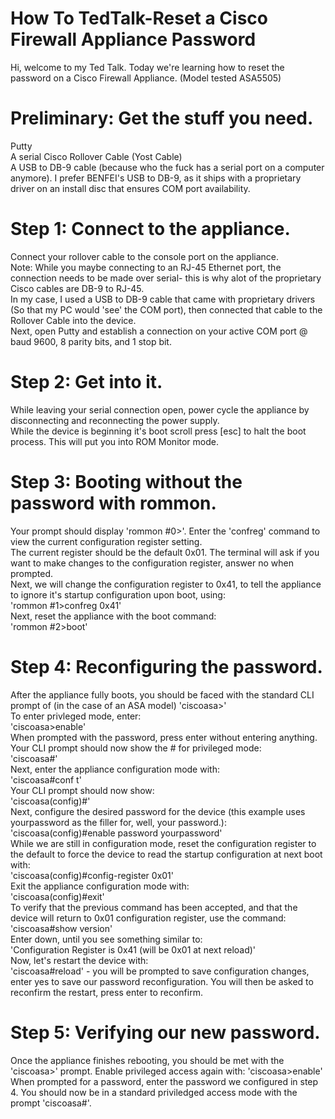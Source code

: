 # How To TedTalk-Reset a Cisco Firewall Appliance Password
Hi, welcome to my Ted Talk.  Today we're learning how to reset the password on a Cisco Firewall Appliance.  (Model tested ASA5505)

# Preliminary: Get the stuff you need.
Putty\
A serial Cisco Rollover Cable (Yost Cable)\
A USB to DB-9 cable (because who the fuck has a serial port on a computer anymore).  I prefer BENFEI's USB to DB-9, as it ships with a proprietary driver on an install disc that ensures COM port availability.

# Step 1: Connect to the appliance.
Connect your rollover cable to the console port on the appliance.\
Note: While you maybe connecting to an RJ-45 Ethernet port, the connection needs to be made over serial- this is why alot of the proprietary Cisco cables are DB-9 to RJ-45.\
In my case, I used a USB to DB-9 cable that came with proprietary drivers (So that my PC would 'see' the COM port), then connected that cable to the Rollover Cable into the device.\
Next, open Putty and establish a connection on your active COM port @ baud 9600, 8 parity bits, and 1 stop bit.

# Step 2: Get into it.
While leaving your serial connection open, power cycle the appliance by disconnecting and reconnecting the power supply.\
While the device is beginning it's boot scroll press [esc] to halt the boot process.  This will put you into ROM Monitor mode.

# Step 3: Booting without the password with rommon.
Your prompt should display 'rommon #0>'.  Enter the 'confreg' command to view the current configuration register setting.\
The current register should be the default 0x01.  The terminal will ask if you want to make changes to the configuration register, answer no when prompted.\
Next, we will change the configuration register to 0x41, to tell the appliance to ignore it's startup configuration upon boot, using:\
'rommon #1>confreg 0x41'\
Next, reset the appliance with the boot command:\
'rommon #2>boot'

# Step 4: Reconfiguring the password.
After the appliance fully boots, you should be faced with the standard CLI prompt of (in the case of an ASA model) 'ciscoasa>'\
To enter privleged mode, enter:\
'ciscoasa>enable'\
When prompted with the password, press enter without entering anything.  Your CLI prompt should now show the # for privileged mode:\
'ciscoasa#'\
Next, enter the appliance configuration mode with:\
'ciscoasa#conf t'\
Your CLI prompt should now show:\
'ciscoasa(config)#'\
Next, configure the desired password for the device (this example uses yourpassword as the filler for, well, your password.):\
'ciscoasa(config)#enable password yourpassword'\
While we are still in configuration mode, reset the configuration register to the default to force the device to read the startup configuration at next boot with:\
'ciscoasa(config)#config-register 0x01'\
Exit the appliance configuration mode with:\
'ciscoasa(config)#exit'\
To verify that the previous command has been accepted, and that the device will return to 0x01 configuration register, use the command:\
'ciscoasa#show version'\
Enter down, until you see something similar to:\
'Configuration Register is 0x41 (will be 0x01 at next reload)'\
Now, let's restart the device with:\
'ciscoasa#reload' - you will be prompted to save configuration changes, enter yes to save our password reconfiguration.  You will then be asked to reconfirm the restart, press enter to reconfirm.

# Step 5: Verifying our new password.
Once the appliance finishes rebooting, you should be met with the 'ciscoasa>' prompt.  Enable privileged access again with:
'ciscoasa>enable'\
When prompted for a password, enter the password we configured in step 4.  You should now be in a standard priviledged access mode with the prompt 'ciscoasa#'.

